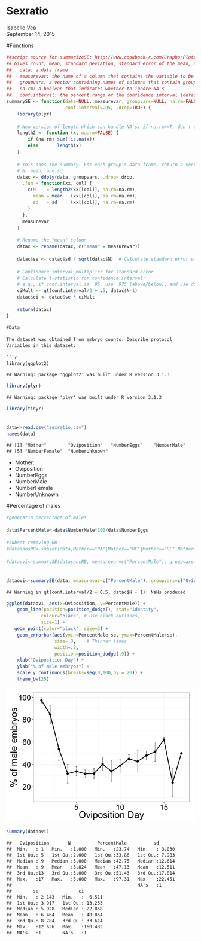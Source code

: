 # Sexratio
Isabelle Vea  
September 14, 2015  

#Functions

```r
##script source for summarizeSE: http://www.cookbook-r.com/Graphs/Plotting_means_and_error_bars_(ggplot2)/#Helper functions
## Gives count, mean, standard deviation, standard error of the mean, and confidence interval (default 95%).
##   data: a data frame.
##   measurevar: the name of a column that contains the variable to be summariezed
##   groupvars: a vector containing names of columns that contain grouping variables
##   na.rm: a boolean that indicates whether to ignore NA's
##   conf.interval: the percent range of the confidence interval (default is 95%)
summarySE <- function(data=NULL, measurevar, groupvars=NULL, na.rm=FALSE,
                      conf.interval=.95, .drop=TRUE) {
    library(plyr)

    # New version of length which can handle NA's: if na.rm==T, don't count them
    length2 <- function (x, na.rm=FALSE) {
        if (na.rm) sum(!is.na(x))
        else       length(x)
    }

    # This does the summary. For each group's data frame, return a vector with
    # N, mean, and sd
    datac <- ddply(data, groupvars, .drop=.drop,
      .fun = function(xx, col) {
        c(N    = length2(xx[[col]], na.rm=na.rm),
          mean = mean   (xx[[col]], na.rm=na.rm),
          sd   = sd     (xx[[col]], na.rm=na.rm)
        )
      },
      measurevar
    )

    # Rename the "mean" column    
    datac <- rename(datac, c("mean" = measurevar))

    datac$se <- datac$sd / sqrt(datac$N)  # Calculate standard error of the mean

    # Confidence interval multiplier for standard error
    # Calculate t-statistic for confidence interval: 
    # e.g., if conf.interval is .95, use .975 (above/below), and use df=N-1
    ciMult <- qt(conf.interval/2 + .5, datac$N-1)
    datac$ci <- datac$se * ciMult

    return(datac)
}
```
```
#Data

The dataset was obtained from embryo counts. Describe protocol
Variables in this dataset:

```r
library(ggplot2)
```

```
## Warning: package 'ggplot2' was built under R version 3.1.3
```

```r
library(plyr)
```

```
## Warning: package 'plyr' was built under R version 3.1.3
```

```r
library(tidyr)


data<-read.csv("sexratio.csv")
names(data)
```

```
## [1] "Mother"        "Oviposition"   "NumberEggs"    "NumberMale"   
## [5] "NumberFemale"  "NumberUnknown"
```

- Mother: 
- Oviposition
- NumberEggs
- NumberMale
- NumberFemale
- NumberUnknown

#Percentage of males

```r
#generatin percentage of males

data$PercentMale<-data$NumberMale*100/data$NumberEggs

#subset removing RB
#datasansRB<-subset(data,Mother=="RA"|Mother=="RC"|Mother=="RE"|Mother=="RD")

#dataovi<-summarySE(datasansRB, measurevar=c("PercentMale"), groupvars=c("Oviposition"))


dataovi<-summarySE(data, measurevar=c("PercentMale"), groupvars=c("Oviposition"))
```

```
## Warning in qt(conf.interval/2 + 0.5, datac$N - 1): NaNs produced
```

```r
ggplot(dataovi, aes(x=Oviposition, y=PercentMale)) + 
    geom_line(position=position_dodge(), stat="identity",
             colour="black", # Use black outlines,
             size=1) +   
   geom_point(color="black", size=3) +
    geom_errorbar(aes(ymin=PercentMale-se, ymax=PercentMale+se),
                  size=.3,    # Thinner lines
                  width=.2,
                  position=position_dodge(.9)) +
    xlab("Oviposition Day") +
    ylab("% of male embryos") +
    scale_y_continuous(breaks=seq(0,100,by = 20)) +
    theme_bw(25)
```

![](sexratio_files/figure-html/unnamed-chunk-3-1.png) 

```r
summary(dataovi)
```

```
##   Oviposition       N          PercentMale          sd        
##  Min.   : 1   Min.   :1.000   Min.   :23.74   Min.   : 3.030  
##  1st Qu.: 5   1st Qu.:2.000   1st Qu.:33.86   1st Qu.: 7.983  
##  Median : 9   Median :5.000   Median :42.75   Median :12.614  
##  Mean   : 9   Mean   :3.824   Mean   :47.13   Mean   :12.511  
##  3rd Qu.:13   3rd Qu.:5.000   3rd Qu.:51.43   3rd Qu.:17.814  
##  Max.   :17   Max.   :5.000   Max.   :97.31   Max.   :22.451  
##                                               NA's   :1       
##        se               ci         
##  Min.   : 2.143   Min.   :  6.511  
##  1st Qu.: 3.917   1st Qu.: 13.253  
##  Median : 5.928   Median : 22.858  
##  Mean   : 6.464   Mean   : 40.854  
##  3rd Qu.: 8.784   3rd Qu.: 33.614  
##  Max.   :12.626   Max.   :160.432  
##  NA's   :1        NA's   :1
```

